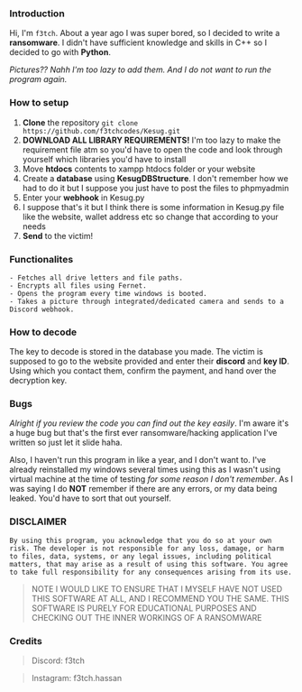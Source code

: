 ### Introduction
Hi, I'm `f3tch`. About a year ago I was super bored, so I decided to write a **ransomware**. I didn't have sufficient knowledge and skills in C++ so I decided to go with **Python**.

*Pictures?? Nahh I'm too lazy to add them. And I do not want to run the program again.*

### How to setup
1. **Clone** the repository `git clone https://github.com/f3tchcodes/Kesug.git`
2. **DOWNLOAD ALL LIBRARY REQUIREMENTS!** I'm too lazy to make the requirement file atm so you'd have to open the code and look through yourself which libraries you'd have to install
3. Move **htdocs** contents to xampp htdocs folder or your website
4. Create a **database** using **KesugDBStructure**. I don't remember how we had to do it but I suppose you just have to post the files to phpmyadmin
5. Enter your **webhook** in Kesug.py
6. I suppose that's it but I think there is some information in Kesug.py file like the website, wallet address etc so change that according to your needs
7. **Send** to the victim!

### Functionalites
```
- Fetches all drive letters and file paths.
- Encrypts all files using Fernet.
- Opens the program every time windows is booted.
- Takes a picture through integrated/dedicated camera and sends to a Discord webhook.
```

### How to decode
The key to decode is stored in the database you made. The victim is supposed to go to the website provided and enter their **discord** and **key ID**. Using which you contact them, confirm the payment, and hand over the decryption key.

### Bugs
*Alright if you review the code you can find out the key easily*. I'm aware it's a huge bug but that's the first ever ransomware/hacking application I've written so just let it slide haha.

Also, I haven't run this program in like a year, and I don't want to. I've already reinstalled my windows several times using this as I wasn't using virtual machine at the time of testing *for some reason I don't remember*. As I was saying I do **NOT** remember if there are any errors, or my data being leaked. You'd have to sort that out yourself. 

### DISCLAIMER
`By using this program, you acknowledge that you do so at your own risk. The developer is not responsible for any loss, damage, or harm to files, data, systems, or any legal issues, including political matters, that may arise as a result of using this software. You agree to take full responsibility for any consequences arising from its use.`

> NOTE I WOULD LIKE TO ENSURE THAT I MYSELF HAVE NOT USED THIS SOFTWARE AT ALL, AND I RECOMMEND YOU THE SAME. THIS SOFTWARE IS PURELY FOR EDUCATIONAL PURPOSES AND CHECKING OUT THE INNER WORKINGS OF A RANSOMWARE

### Credits
> Discord: f3tch

> Instagram: f3tch.hassan
